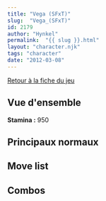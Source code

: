 ```yaml
---
title: "Vega (SFxT)"
slug:  "Vega_(SFxT)"
id: 2179
author: "Hynkel"
permalink:  "{{ slug }}.html"
layout: "character.njk"
tags: "character"
date: "2012-03-08"
---
```


[Retour à la fiche du jeu](Street_Fighter_x_Tekken "wikilink")

## Vue d'ensemble

**Stamina :** 950

## Principaux normaux

## Move list

## Combos
